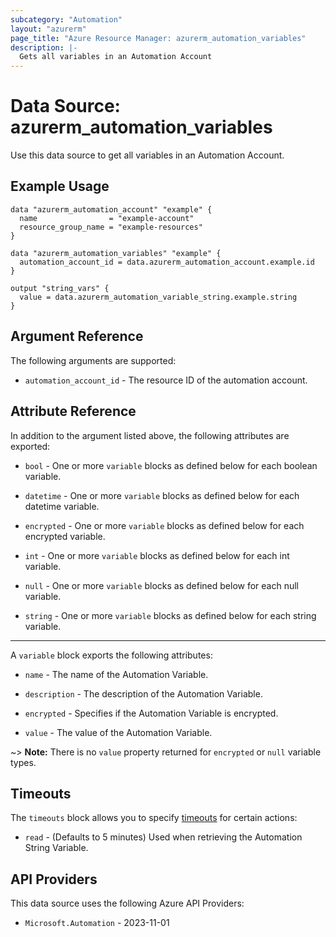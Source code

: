 ```yaml
---
subcategory: "Automation"
layout: "azurerm"
page_title: "Azure Resource Manager: azurerm_automation_variables"
description: |-
  Gets all variables in an Automation Account
---
```


# Data Source: azurerm_automation_variables

Use this data source to get all variables in an Automation Account.

## Example Usage

```hcl
data "azurerm_automation_account" "example" {
  name                = "example-account"
  resource_group_name = "example-resources"
}

data "azurerm_automation_variables" "example" {
  automation_account_id = data.azurerm_automation_account.example.id
}

output "string_vars" {
  value = data.azurerm_automation_variable_string.example.string
}
```

## Argument Reference

The following arguments are supported:

- `automation_account_id` - The resource ID of the automation account.

## Attribute Reference

In addition to the argument listed above, the following attributes are exported:

- `bool` - One or more `variable` blocks as defined below for each boolean variable.

- `datetime` - One or more `variable` blocks as defined below for each datetime variable.

- `encrypted` - One or more `variable` blocks as defined below for each encrypted variable.

- `int` - One or more `variable` blocks as defined below for each int variable.

- `null` - One or more `variable` blocks as defined below for each null variable.

- `string` - One or more `variable` blocks as defined below for each string variable.

---

A `variable` block exports the following attributes:

- `name` - The name of the Automation Variable.

- `description` - The description of the Automation Variable.

- `encrypted` - Specifies if the Automation Variable is encrypted.

- `value` - The value of the Automation Variable.

~> **Note:** There is no `value` property returned for `encrypted` or `null` variable types.

## Timeouts

The `timeouts` block allows you to specify [timeouts](https://developer.hashicorp.com/terraform/language/resources/configure#define-operation-timeouts) for certain actions:

* `read` - (Defaults to 5 minutes) Used when retrieving the Automation String Variable.

## API Providers
<!-- This section is generated, changes will be overwritten -->
This data source uses the following Azure API Providers:

* `Microsoft.Automation` - 2023-11-01
